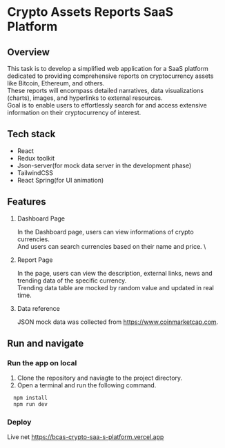 # Crypto Assets Reports SaaS Platform

## Overview

This task is to develop a simplified web application for a SaaS platform dedicated to providing comprehensive reports on cryptocurrency assets like Bitcoin, Ethereum, and others. \
These reports will encompass detailed narratives, data visualizations (charts), images, and hyperlinks to external resources. \
Goal is to enable users to effortlessly search for and access extensive information on their cryptocurrency of interest.

## Tech stack

- React
- Redux toolkit
- Json-server(for mock data server in the development phase)
- TailwindCSS
- React Spring(for UI animation)

## Features

1. Dashboard Page

    In the Dashboard page, users can view informations of crypto currencies. \
    And users can search currencies based on their name and price. \

2. Report Page

    In the page, users can view the description, external links, news and trending data of the specific currency. \
    Trending data table are mocked by random value and updated in real time.

3. Data reference

    JSON mock data was collected from <https://www.coinmarketcap.com>.

## Run and navigate

### Run the app on local

1. Clone the repository and naviagte to the project directory.
2. Open a terminal and run the following command.

  ```bash
    npm install
    npm run dev
  ```

### Deploy

Live net <https://bcas-crypto-saa-s-platform.vercel.app>
